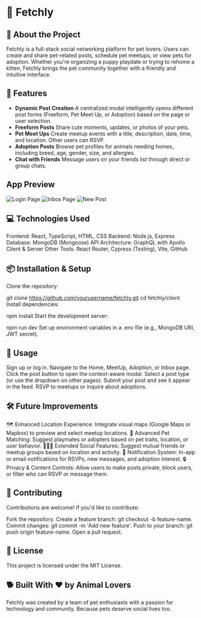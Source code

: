 # 🐾 Fetchly

## 🎯 About the Project
Fetchly is a full-stack social networking platform for pet lovers. Users can create and share pet-related posts, schedule pet meetups, or view pets for adoption. Whether you're organizing a puppy playdate or trying to rehome a kitten, Fetchly brings the pet community together with a friendly and intuitive interface.

## 🚀 Features
- **Dynamic Post Creation** A centralized modal intelligently opens different post forms (Freeform, Pet Meet Up, or Adoption) based on the page or user selection.
- **Freeform Posts** Share cute moments, updates, or photos of your pets.
- **Pet Meet Ups** Create meetup events with a title, description, date, time, and location. Other users can RSVP.
- **Adoption Posts** Browse pet profiles for animals needing homes, including breed, age, gender, size, and allergies.
- **Chat with Friends** Message users on your friends list through direct or group chats.

## App Preview
![Login Page](image.png)
![Inbox Page](image-1.png)
![New Post](image-2.png)


## 💻 Technologies Used
Frontend: React, TypeScript, HTML, CSS
Backend: Node.js, Express
Database: MongoDB (Mongoose)
API Architecture: GraphQL with Apollo Client & Server
Other Tools: React Router, Cypress (Testing), Vite, GitHub

## 📦 Installation & Setup
Clone the repository:

git clone https://github.com/yourusername/fetchly.git
cd fetchly/client
Install dependencies:

npm install
Start the development server:

npm run dev
Set up environment variables in a .env file (e.g., MongoDB URI, JWT secret).

## 📌 Usage
Sign up or log in.
Navigate to the Home, MeetUp, Adoption, or Inbox page.
Click the post button to open the context-aware modal.
Select a post type (or use the dropdown on other pages).
Submit your post and see it appear in the feed.
RSVP to meetups or inquire about adoptions.

## 🛠️ Future Improvements
🗺️ Enhanced Location Experience: Integrate visual maps (Google Maps or Mapbox) to preview and select meetup locations.
🧬 Advanced Pet Matching: Suggest playmates or adopters based on pet traits, location, or user behavior.
🧑‍🤝‍🧑 Extended Social Features: Suggest mutual friends or meetup groups based on location and activity.
🔔 Notification System: In-app or email notifications for RSVPs, new messages, and adoption interest.
🔒 Privacy & Content Controls: Allow users to make posts private, block users, or filter who can RSVP or message them.

## 🤝 Contributing
Contributions are welcome! If you'd like to contribute:

Fork the repository.
Create a feature branch: git checkout -b feature-name.
Commit changes: git commit -m 'Add new feature'.
Push to your branch: git push origin feature-name.
Open a pull request.

## 📜 License
This project is licensed under the MIT License.

## 🐕 Built With ❤️ by Animal Lovers
Fetchly was created by a team of pet enthusiasts with a passion for technology and community. Because pets deserve social lives too.

